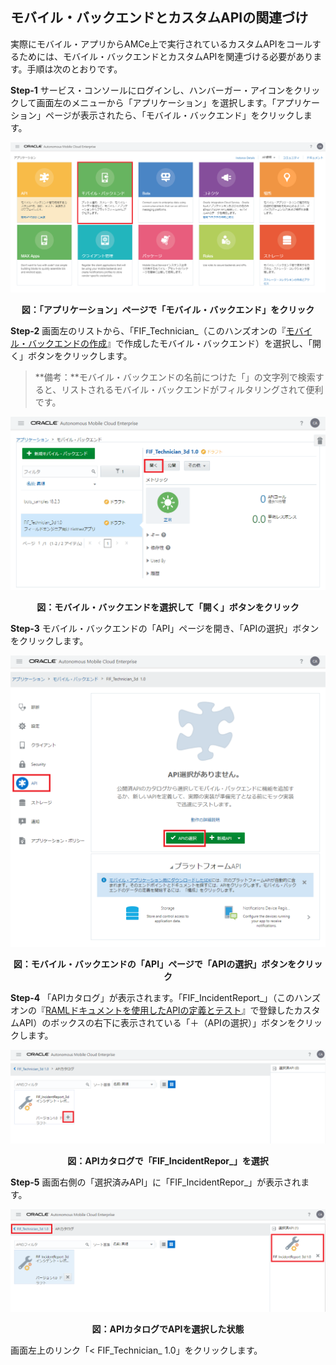 ## モバイル・バックエンドとカスタムAPIの関連づけ

実際にモバイル・アプリからAMCe上で実行されているカスタムAPIをコールするためには、モバイル・バックエンドとカスタムAPIを関連づける必要があります。手順は次のとおりです。

**Step-1** サービス・コンソールにログインし、ハンバーガー・アイコンをクリックして画面左のメニューから「アプリケーション」を選択します。「アプリケーション」ページが表示されたら、「モバイル・バックエンド」をクリックします。

![「アプリケーション」ページで「モバイル・バックエンド」をクリック](images/2.31.png)

<div style="text-align: center;">
<strong>図：「アプリケーション」ページで「モバイル・バックエンド」をクリック</strong>
</div>

**Step-2** 画面左のリストから、「FIF_Technician_<xx>（このハンズオンの『[モバイル・バックエンドの作成](2.backend-1.md)』で作成したモバイル・バックエンド）を選択し、「開く」ボタンをクリックします。

>**備考：**モバイル・バックエンドの名前につけた「<xx>」の文字列で検索すると、リストされるモバイル・バックエンドがフィルタリングされて便利です。

![モバイル・バックエンドを選択して「開く」ボタンをクリック](images/2.32.png)

<div style="text-align: center;">
<strong>図：モバイル・バックエンドを選択して「開く」ボタンをクリック</strong>
</div>

**Step-3** モバイル・バックエンドの「API」ページを開き、「APIの選択」ボタンをクリックします。

![モバイル・バックエンドの「API」ページで「APIの選択」ボタンをクリック](images/2.33.png)

<div style="text-align: center;">
<strong>図：モバイル・バックエンドの「API」ページで「APIの選択」ボタンをクリック</strong>
</div>

**Step-4** 「APIカタログ」が表示されます。「FIF_IncidentReport_<xx>」（このハンズオンの『[RAMLドキュメントを使用したAPIの定義とテスト](2.backend-2.md)』で登録したカスタムAPI）のボックスの右下に表示されている「＋（APIの選択）」ボタンをクリックします。

![APIカタログで「FIF_IncidentRepor_<xx>」を選択](images/2.34.png)

<div style="text-align: center;">
<strong>図：APIカタログで「FIF_IncidentRepor_<xx>」を選択</strong>
</div>

**Step-5** 画面右側の「選択済みAPI」に「FIF_IncidentRepor_<xx>」が表示されます。

![APIカタログでAPIを選択した状態](images/2.35.png)

<div style="text-align: center;">
<strong>図：APIカタログでAPIを選択した状態</strong>
</div>

画面左上のリンク「< FIF_Technician_<xx> 1.0」をクリックします。

